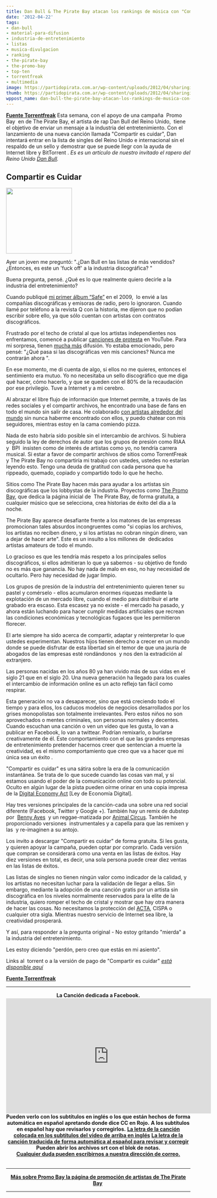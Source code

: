 ```yaml
---
title: Dan Bull & The Pirate Bay atacan los rankings de música con "Compartir es cuidar"
date: '2012-04-22'
tags:
- dan-bull
- material-para-difusion
- industria-de-entretenimiento
- listas
- musica-divulgacion
- ranking
- the-pirate-bay
- the-promo-bay
- top-ten
- torrentfreak
- multimedia
image: https://partidopirata.com.ar/wp-content/uploads/2012/04/sharingiscaring.jpg
thumb: https://partidopirata.com.ar/wp-content/uploads/2012/04/sharingiscaring-150x150.jpg
wppost_name: dan-bull-the-pirate-bay-atacan-los-rankings-de-musica-con-compartir-es-cuidar
---
```


<strong><a href="https://torrentfreak.com/dan-bull-pirate-bay-attack-the-charts-with-sharing-is-caring-120422/" target="_blank">Fuente Torrentfreak</a></strong>
Esta semana, con el apoyo de una campaña  Promo Bay  en de The Pirate Bay, el artista de rap Dan Bull del Reino Unido,  tiene el objetivo de enviar un mensaje a la industria del entretenimiento. Con el lanzamiento de una nueva canción llamada "Compartir es cuidar", Dan intentará entrar en la lista de singles del Reino Unido e internacional sin el respaldo de un sello y demostrar que se puede llegr con la ayuda de Internet libre y BitTorrent .
<em>Es es un artículo de nuestro invitado el rapero del Reino Unido <a href="http://itsdanbull.com/">Dan Bull</a>.</em>
<h2>Compartir es Cuidar</h2>
<a href="https://partidopirata.com.ar/wp-content/uploads/2012/04/sharingiscaring.jpg"><img class="size-full wp-image-4160" title="sharingiscaring" src="https://partidopirata.com.ar/wp-content/uploads/2012/04/sharingiscaring.jpg" alt="" width="180" height="180" /></a>


Ayer un joven me preguntó: ".¿Dan Bull en las listas de más vendidos? ¿Entonces, es este un 'fuck off' a la industria discográfica? "

Buena pregunta, pensé. ¿Qué es lo que realmente quiero decirle a la industria del entretenimiento?

Cuando publiqué <a href="http://www.youtube.com/playlist?list=PL4A69A412A2320BEE&amp;feature=mh_lolz">mi primer álbum “Safe”</a> en el 2009,  lo envié a las compañías discográficas y emisoras de radio, pero lo ignoraron. Cuando llamé por teléfono a la revista Q con la historia, me dijeron que no podían escribir sobre ello, ya que sólo cuentan con artistas con contratos discográficos.

Frustrado por el techo de cristal al que los artistas independientes nos enfrentamos, comencé a publicar <a href="http://www.youtube.com/watch?v=HL9-esIM2CY">canciones de protesta</a> en YouTube. Para mi sorpresa, tienen <a href="http://www.youtube.com/watch?v=EAib4WLX67I">mucha más</a> difusión. Yo estaba emocionado, pero pensé: "¿Qué pasa si las discográficas ven mis canciones? Nunca me contrarán ahora ".

En ese momento, me di cuenta de algo, si ellos no me quieres, entonces el sentimiento era mutuo. Yo no necesitaba un sello discográfico que me diga qué hacer, cómo hacerlo, y que se queden con el 80% de la recaudación por ese privilegio. Tuve a Internet y a mi cerebro.

Al abrazar el libre flujo de información que Internet permite, a través de las redes sociales y el compartir archivos, he encontrado una base de fans en todo el mundo sin salir de casa. He colaborado <a href="http://www.youtube.com/watch?v=5MtZGB5dWLE">con artistas alrededor del mundo</a> sin nunca haberme encontrado con ellos, y puedo chatear con mis seguidores, mientras estoy en la cama comiendo pizza.

Nada de esto habría sido posible sin el intercambio de archivos. Si hubiera seguido la ley de derechos de autor que los grupos de presión como RIAA y  BPI  insisten como de interés de artistas como yo, no tendría carrera musical. Si estar a favor de compartir archivos de sitios como TorrentFreak y The Pirate Bay no compartiría mi trabajo con ustedes, ustedes no estarían leyendo esto. Tengo una deuda de gratitud con cada persona que ha rippeado, quemado, copiado y compartido todo lo que he hecho.

Sitios como The Pirate Bay hacen más para ayudar a los artistas sin discográficas que los lobbystas de la industria. Proyectos como <a href="http://thepiratebay.se/promo">The Promo Bay</a>, que dedica la página inicial de  The Pirate Bay, de forma gratuita, a cualquier músico que se selecciona, crea historias de éxito del día a la  noche.

The Pirate Bay aparece desafiante frente a los matones de las empresas promocionan tales absurdos incongruentes como "si copias los archivos, los artistas no reciben dinero, y si los artistas no cobran ningún dinero, van a dejar de hacer arte". Este es un insulto a los millones de  dedicados artistas amateurs de todo el mundo.

Lo gracioso es que les tendría más respeto a los principales sellos discográficos, si ellos admitieran lo que ya sabemos - su objetivo de fondo no es más que ganancia. No hay nada de malo en eso, no hay necesidad de ocultarlo. Pero hay necesidad de jugar limpio.

Los grupos de presión de la industria del entretenimiento quieren tener su pastel y comérselo - ellos acumularon enormes riquezas mediante la explotación de un mercado libre, cuando el medio para distribuir el arte grabado era escaso. Esta escasez ya no existe - el mercado ha pasado, y ahora están luchando para hacer cumplir medidas artificiales que recrean las condiciones económicas y tecnológicas fugaces que les permitieron florecer.

El arte siempre ha sido acerca de compartir, adaptar y reinterpretar lo que ustedes experimentan. Nuestros hijos tienen derecho a crecer en un mundo donde se puede disfrutar de esta libertad sin el temor de que una jauría de abogados de las empresas esté rondándonos  y nos den la extradición al extranjero.

Las personas nacidas en los años 80 ya han vivido más de sus vidas en el siglo 21 que en el siglo 20. Una nueva generación ha llegado para los cuales el intercambio de información online es un acto reflejo tan fácil como respirar.

Esta generación no va a desaparecer, sino que está creciendo todo el tiempo y para ellos, los caducos modelos de negocios desarrollados por los grises monopolistas son totalmente irrelevantes. Pero estos niños no son aprovechados o mentes criminales, son personas normales y decentes. Cuando escuchan una canción o ven un vídeo que les gusta, lo van a publicar en Facebook, lo van a twittear. Podrían remixarlo, o burlarse creativamente de él. Este comportamiento con el que las grandes empresas de entretenimiento pretender hacernos creer que sentencian a muerte la creatividad, es el mismo comportamiento que creo que va a hacer que mi única sea un éxito .

"Compartir es cuidar" es una sátira sobre la era de la comunicación instantánea. Se trata de lo que sucede cuando las cosas van mal, y si estamos usando el poder de la comunicación online con todo su potencial. Oculto en algún lugar de la pista pueden oírme orinar en una copia impresa de la <a href="http://www.youtube.com/watch?v=6_P4lJD_OPI">Digital Economy Act</a> [Ley de Economía Digital].

Hay tres versiones principales de la canción-cada una sobre una red social diferente (Facebook, Twitter y Google +). También hay un remix de dubstep por  <a href="http://www.facebook.com/BennyAvesMusic">Benny Aves</a>  y un reggae-matizada por <a href="http://www.facebook.com/animalcircus">Animal Circus</a>. También he proporcionado versiones  instrumentales y a capella para que las remixen y las  y re-imaginen a su antojo.

Los invito a descargar "Compartir es cuidar" de forma gratuita. Si les gusta, y quieren apoyar la campaña, pueden optar por comprarlo. Cada versión que compran se considerará como una venta en las listas de éxitos. Hay diez versiones en total, es decir, una sola persona puede crear diez ventas en las listas de éxitos.

Las listas de singles no tienen ningún valor como indicador de la calidad, y los artistas no necesitan luchar para la validación de llegar a ellas. Sin embargo, mediante la adopción de una canción gratis por un artista sin discográfica en los niveles normalmente reservados para la elite de la industria, quiero romper el techo de cristal y mostrar que hay otra manera de hacer las cosas. No necesitamos la protección del <a href="http://www.youtube.com/watch?v=elUwRb4DroU">ACTA</a>, CISPA o cualquier otra sigla. Mientras nuestro servicio de Internet sea libre, la creatividad prosperará.

Y así, para responder a la pregunta original - No estoy gritando "mierda" a la industria del entretenimiento.

Les estoy diciendo "perdón, pero creo que estás en mi asiento".

Links al  torrent o a la versión de pago de "Compartir es cuidar" <em><a href="http://itsdanbull.com/single">está disponible aquí</a></em>

<strong><a href="https://torrentfreak.com/dan-bull-pirate-bay-attack-the-charts-with-sharing-is-caring-120422/" target="_blank">Fuente Torrentfreak</a>
</strong>

<hr />

<center><strong>La Canción dedicada a Facebook.</strong></center><center>
<iframe src="http://www.youtube.com/embed/tsx8tlKFEcM" frameborder="0" width="560" height="315"></iframe>
<strong>Pueden verlo con los subtítulos en inglés o los que están hechos de forma automática en español apretando donde dice CC en Rojo.</strong>
<strong> A los subtítulos en español hay que revisarlos y corregirlos.</strong>
<strong> <a href="https://rapidshare.com/#!download|487p6|2811841497|danbull.srt|7" target="_blank">La letra de la canción colocada en los subtítulos del video de arriba en inglés</a></strong>
<strong> <a href="https://rapidshare.com/files/4210634869/danbulles.srt" target="_blank">La letra de la canción traducida de forma automática al español para revisar y corregir</a></strong></center><center><strong>Pueden abrir los archivos srt con el blok de notas.</strong></center><center><strong><a href="https://partidopirata.com.ar/contacto">Cualquier duda pueden escribirnos a nuestra dirección de correo.</a></strong></center>&nbsp;

<hr />
<p style="text-align: center;"><strong><a href="https://partidopirata.com.ar/3811/mas-de-5000-artistas-en-la-cola-de-the-pirate-bay-promotion">Más sobre Promo Bay la página de promoción de artistas de The Pirate Bay</a> </strong></p>


<hr />
